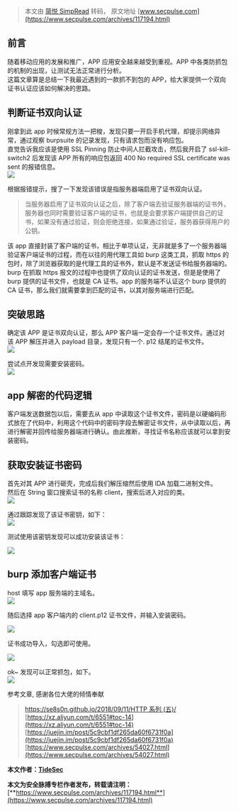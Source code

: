 > 本文由 [简悦 SimpRead](http://ksria.com/simpread/) 转码， 原文地址 [www.secpulse.com](https://www.secpulse.com/archives/117194.html)

前言
--

随着移动应用的发展和推广，APP 应用安全越来越受到重视。APP 中各类防抓包的机制的出现，让测试无法正常进行分析。  
这篇文章算是总结一下我最近遇到的一款抓不到包的 APP，给大家提供一个双向证书认证应该如何解决的思路。

判断证书双向认证
--------

刚拿到此 app 时候常规方法一把梭，发现只要一开启手机代理，却提示网络异常，通过观察 burpsuite 的记录发现，只有请求包而没有响应包。  
直觉告诉我应该是使用 SSL Pinning 防止中间人拦截攻击，然后我开启了 ssl-kill-switch2 后发现该 APP 所有的响应包返回 400 No required SSL certificate was sent 的报错信息。  
[![](https://image.3001.net/images/20191029/1572363150_5db85b8eaddab.jpg!small)](https://www.secpulse.com/wp-admin/post.php?post=117212&action=edit)

根据报错提示，搜了一下发现该错误是指服务器端启用了证书双向认证。

> 当服务器启用了证书双向认证之后，除了客户端去验证服务器端的证书外，服务器也同时需要验证客户端的证书，也就是会要求客户端提供自己的证书，如果没有通过验证，则会拒绝连接，如果通过验证，服务器获得用户的公钥。

该 app 直接封装了客户端的证书，相比于单项认证，无非就是多了一个服务器端验证客户端证书的过程，而在以往的用代理工具如 burp 这类工具，抓取 https 的包时，除了浏览器获取的是代理工具的证书外，默认是不发送证书给服务器端的。burp 在抓取 https 报文的过程中也提供了双向认证的证书发送，但是是使用了 burp 提供的证书文件，也就是 CA 证书。app 的服务端不认证这个 burp 提供的 CA 证书，那么我们就需要拿到匹配的证书，以其对服务端进行匹配。

突破思路
----

确定该 APP 是证书双向认证，那么 APP 客户端一定会存一个证书文件。通过对该 APP 解压并进入 payload 目录，发现只有一个. p12 结尾的证书文件。  
![](https://secpulseoss.oss-cn-shanghai.aliyuncs.com/wp-content/uploads/2019/10/1572363205_5db85bc54f792.jpg)

尝试点开发现需要安装密码。  
![](https://secpulseoss.oss-cn-shanghai.aliyuncs.com/wp-content/uploads/2019/10/1572363239_5db85be74641b1.jpg)

app 解密的代码逻辑
-----------

客户端发送数据包以后，需要去从 app 中读取这个证书文件，密码是以硬编码形式放在了代码中，利用这个代码中的密码字段去解密证书文件，从中读取以后，再进行解密并回传给服务器端进行确认。由此推断，寻找证书名称应该就可以拿到安装密码。

获取安装证书密码
--------

首先对其 APP 进行砸壳，完成后我们解压缩然后使用 IDA 加载二进制文件。  
然后在 String 窗口搜索证书的名称 client，搜索后进入对应的类。  
![](https://secpulseoss.oss-cn-shanghai.aliyuncs.com/wp-content/uploads/2019/10/1572363291_5db85c1b1d4a31.jpg)

通过跟踪发现了该证书密钥，如下：  
![](https://secpulseoss.oss-cn-shanghai.aliyuncs.com/wp-content/uploads/2019/10/1572363313_5db85c311d7961.jpg)

测试使用该密钥发现可以成功安装该证书：

![](https://secpulseoss.oss-cn-shanghai.aliyuncs.com/wp-content/uploads/2019/10/1572363333_5db85c45002981.jpg)

burp 添加客户端证书
------------

host 填写 app 服务端的主域名。  
![](https://secpulseoss.oss-cn-shanghai.aliyuncs.com/wp-content/uploads/2019/10/1572363361_5db85c610655d1.jpg)

随后选择 app 客户端内的 client.p12 证书文件，并输入安装密码。

![](https://secpulseoss.oss-cn-shanghai.aliyuncs.com/wp-content/uploads/2019/10/1572363513_5db85cf9ac4c71.jpg)

证书成功导入，勾选即可使用。

![](https://secpulseoss.oss-cn-shanghai.aliyuncs.com/wp-content/uploads/2019/10/1572363419_5db85c9b5b79e1.jpg)

ok~ 发现可以正常抓包，如下。  
![](https://secpulseoss.oss-cn-shanghai.aliyuncs.com/wp-content/uploads/2019/10/1572363403_5db85c8b83d521.jpg)

参考文章, 感谢各位大佬的倾情奉献

> [https://se8s0n.github.io/2018/09/11/HTTP 系列 (五)/](https://se8s0n.github.io/2018/09/11/HTTP%E7%B3%BB%E5%88%97(%E4%BA%94)/)  
> [https://xz.aliyun.com/t/6551#toc-14](https://xz.aliyun.com/t/6551#toc-14)  
> [https://juejin.im/post/5c9cbf1df265da60f6731f0a](https://juejin.im/post/5c9cbf1df265da60f6731f0a)  
> [https://www.secpulse.com/archives/54027.html](https://www.secpulse.com/archives/54027.html)

**本文作者：[TideSec](https://www.secpulse.com/archives/newpage/author?author_id=26366)**

**本文为安全脉搏专栏作者发布，转载请注明：**[**https://www.secpulse.com/archives/117194.html**](https://www.secpulse.com/archives/117194.html)